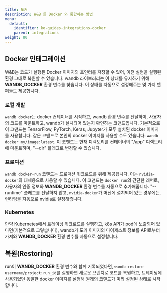```yaml
---
title: 도커
description: W&B 를 Docker 와 통합하는 방법
menu:
  default:
    identifier: ko-guides-integrations-docker
    parent: integrations
weight: 80
---
```


## Docker 인테그레이션

W&B는 코드가 실행된 Docker 이미지의 포인터를 저장할 수 있어, 이전 실험을 실행된 환경 그대로 복원할 수 있습니다. wandb 라이브러리는 이 상태를 유지하기 위해 **WANDB_DOCKER** 환경 변수를 찾습니다. 이 상태를 자동으로 설정해주는 몇 가지 헬퍼들도 제공합니다.

### 로컬 개발

`wandb docker`는 docker 컨테이너를 시작하고, wandb 환경 변수를 전달하며, 사용자의 코드를 마운트하고, wandb가 설치되어 있는지 확인하는 코맨드입니다. 기본적으로 이 코맨드는 TensorFlow, PyTorch, Keras, Jupyter가 모두 설치된 docker 이미지를 사용합니다. 같은 코맨드로 본인의 docker 이미지를 사용할 수도 있습니다: `wandb docker my/image:latest`. 이 코맨드는 현재 디렉토리를 컨테이너의 "/app" 디렉토리에 마운트하며, "--dir" 플래그로 변경할 수 있습니다.

### 프로덕션

`wandb docker-run` 코맨드는 프로덕션 워크로드를 위해 제공됩니다. 이는 `nvidia-docker`의 대체용으로 사용할 수 있습니다. 이 코맨드는 `docker run`의 간단한 래퍼로, 사용자의 인증 정보와 **WANDB_DOCKER** 환경 변수를 자동으로 추가해줍니다. "--runtime" 플래그를 전달하지 않고, `nvidia-docker`가 머신에 설치되어 있는 경우에는, 런타임을 자동으로 nvidia로 설정해줍니다.

### Kubernetes

만약 Kubernetes에서 트레이닝 워크로드를 실행하고, k8s API가 pod에 노출되어 있다면\(기본적으로 그렇습니다\), wandb가 도커 이미지의 다이제스트 정보를 API로부터 가져와 **WANDB_DOCKER** 환경 변수를 자동으로 설정합니다.

## 복원(Restoring)

run이 **WANDB_DOCKER** 환경 변수와 함께 기록되었다면, `wandb restore username/project:run_id`를 실행하면 새로운 브랜치로 코드를 복원하고, 트레이닝에 사용되었던 동일한 docker 이미지를 실행해 원래의 코맨드가 미리 설정된 상태로 시작합니다.